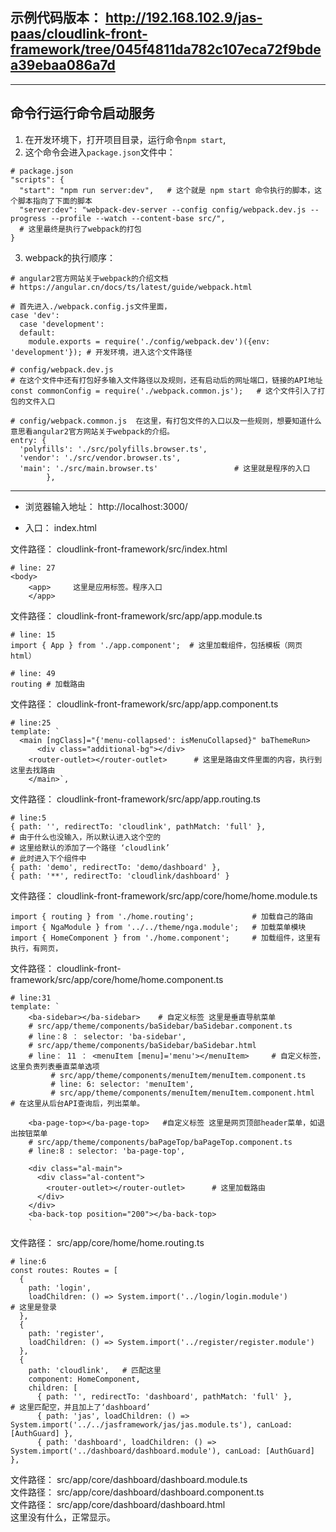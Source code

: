 ## 示例代码版本： http://192.168.102.9/jas-paas/cloudlink-front-framework/tree/045f4811da782c107eca72f9bdea39ebaa086a7d        

-----------

## 命令行运行命令启动服务    

1. 在开发环境下，打开项目目录，运行命令`npm start`, 
2. 这个命令会进入`package.json`文件中：    
```
# package.json
"scripts": {
  "start": "npm run server:dev",   # 这个就是 npm start 命令执行的脚本，这个脚本指向了下面的脚本
  "server:dev": "webpack-dev-server --config config/webpack.dev.js --progress --profile --watch --content-base src/",
  # 这里最终是执行了webpack的打包
}
```

3. webpack的执行顺序：    
```
# angular2官方网站关于webpack的介绍文档
# https://angular.cn/docs/ts/latest/guide/webpack.html

# 首先进入./webpack.config.js文件里面，
case 'dev':
  case 'development':
  default:
    module.exports = require('./config/webpack.dev')({env: 'development'}); # 开发环境，进入这个文件路径

# config/webpack.dev.js
# 在这个文件中还有打包好多输入文件路径以及规则，还有启动后的网址端口，链接的API地址
const commonConfig = require('./webpack.common.js');   # 这个文件引入了打包的文件入口

# config/webpack.common.js  在这里，有打包文件的入口以及一些规则，想要知道什么意思看angular2官方网站关于webpack的介绍。
entry: {
  'polyfills': './src/polyfills.browser.ts',
  'vendor': './src/vendor.browser.ts',
  'main': './src/main.browser.ts'                 # 这里就是程序的入口
        },
```
----------
* 浏览器输入地址： http://localhost:3000/    

*  入口： index.html     

文件路径： cloudlink-front-framework/src/index.html      
```
# line: 27 
<body>
    <app>     这里是应用标签。程序入口
    </app>
```

文件路径： cloudlink-front-framework/src/app/app.module.ts      
```
# line: 15 
import { App } from './app.component';  # 这里加载组件，包括模板（网页html）

# line: 49 
routing # 加载路由
```    

文件路径： cloudlink-front-framework/src/app/app.component.ts        
```
# line:25
template: `
  <main [ngClass]="{'menu-collapsed': isMenuCollapsed}" baThemeRun>
      <div class="additional-bg"></div>
    <router-outlet></router-outlet>      # 这里是路由文件里面的内容，执行到这里去找路由
    </main>`,
```   

文件路径： cloudlink-front-framework/src/app/app.routing.ts      
```
# line:5
{ path: '', redirectTo: 'cloudlink', pathMatch: 'full' }, 
# 由于什么也没输入，所以默认进入这个空的
# 这里给默认的添加了一个路径 ‘cloudlink’
# 此时进入下个组件中
{ path: 'demo', redirectTo: 'demo/dashboard' },
{ path: '**', redirectTo: 'cloudlink/dashboard' }
```

文件路径： cloudlink-front-framework/src/app/core/home/home.module.ts    
```
import { routing } from './home.routing';             # 加载自己的路由
import { NgaModule } from '../../theme/nga.module';   # 加载菜单模块
import { HomeComponent } from './home.component';     # 加载组件，这里有执行，有网页，
```  

文件路径： cloudlink-front-framework/src/app/core/home/home.component.ts        
```
# line:31
template: `
    <ba-sidebar></ba-sidebar>    # 自定义标签 这里是垂直导航菜单
    # src/app/theme/components/baSidebar/baSidebar.component.ts
    # line：8 ： selector: 'ba-sidebar',
    # src/app/theme/components/baSidebar/baSidebar.html
    # line： 11 ： <menuItem [menu]='menu'></menuItem>     # 自定义标签，这里负责列表垂直菜单选项
         # src/app/theme/components/menuItem/menuItem.component.ts
         # line: 6: selector: 'menuItem',
         # src/app/theme/components/menuItem/menuItem.component.html  # 在这里从后台API查询后，列出菜单。
         
    <ba-page-top></ba-page-top>   #自定义标签 这里是网页顶部header菜单，如退出按钮菜单
    # src/app/theme/components/baPageTop/baPageTop.component.ts
    # line:8 : selector: 'ba-page-top',
    
    <div class="al-main">
      <div class="al-content"> 
        <router-outlet></router-outlet>      # 这里加载路由
      </div>
    </div>
    <ba-back-top position="200"></ba-back-top>
    `
```     

文件路径： src/app/core/home/home.routing.ts     
```
# line:6
const routes: Routes = [
  {
    path: 'login',
    loadChildren: () => System.import('../login/login.module')             # 这里是登录
  },
  {
    path: 'register',
    loadChildren: () => System.import('../register/register.module')
  },
  {
    path: 'cloudlink',   # 匹配这里
    component: HomeComponent,
    children: [
      { path: '', redirectTo: 'dashboard', pathMatch: 'full' },         # 这里匹配空，并且加上了‘dashboard’
      { path: 'jas', loadChildren: () => System.import('../../jasframework/jas/jas.module.ts'), canLoad: [AuthGuard] },
      { path: 'dashboard', loadChildren: () => System.import('../dashboard/dashboard.module'), canLoad: [AuthGuard] },
```    
文件路径： src/app/core/dashboard/dashboard.module.ts         
文件路径： src/app/core/dashboard/dashboard.component.ts         
文件路径： src/app/core/dashboard/dashboard.html               
这里没有什么，正常显示。